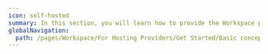 ```yaml
---
icon: self-hosted
summary: In this section, you will learn how to provide the Workspace portal as a SaaS solution on your own servers using our API methods.
globalNavigation:
  path: /pages/Workspace/For Hosting Providers/Get Started/Basic concepts/index.md
---
```

